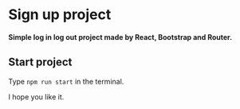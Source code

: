 # Sign up project

#### Simple log in log out project made by React, Bootstrap and Router.

## Start project

Type ``npm run start`` in the terminal.

I hope you like it.